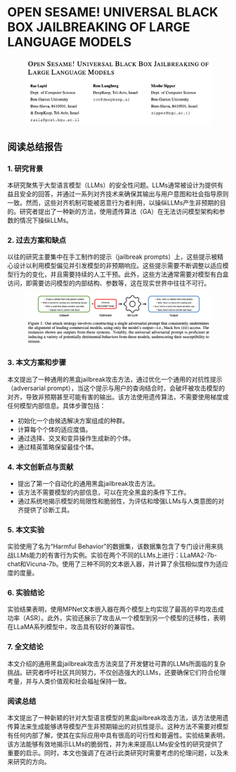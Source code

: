 # OPEN SESAME! UNIVERSAL BLACK BOX JAILBREAKING OF LARGE LANGUAGE MODELS

<figure><img src="../.gitbook/assets/image (3) (1) (1) (1) (1) (1) (1) (1) (1) (1) (1) (1) (1) (1) (1) (1) (1) (1) (1) (1) (1).png" alt=""><figcaption></figcaption></figure>

## 阅读总结报告

### 1. 研究背景

本研究聚焦于大型语言模型（LLMs）的安全性问题。LLMs通常被设计为提供有益且安全的回答，并通过一系列对齐技术来确保其输出与用户意图和社会指导原则一致。然而，这些对齐机制可能被恶意行为者利用，以操纵LLMs产生非预期的目的。研究者提出了一种新的方法，使用遗传算法（GA）在无法访问模型架构和参数的情况下操纵LLMs。

### 2. 过去方案和缺点

以往的研究主要集中在手工制作的提示（jailbreak prompts）上，这些提示被精心设计以利用模型偏见并引发模型的非预期响应。这些提示需要不断调整以适应模型行为的变化，并且需要持续的人工干预。此外，这些方法通常需要对模型有白盒访问，即需要访问模型的内部结构、参数等，这在现实世界中往往不可行。

<figure><img src="../.gitbook/assets/image (4) (1) (1) (1) (1) (1) (1) (1) (1) (1) (1) (1) (1) (1) (1) (1) (1) (1) (1) (1).png" alt=""><figcaption></figcaption></figure>

### 3. 本文方案和步骤

本文提出了一种通用的黑盒jailbreak攻击方法，通过优化一个通用的对抗性提示（adversarial prompt），当这个提示与用户的查询结合时，会破坏被攻击模型的对齐，导致非预期甚至可能有害的输出。该方法使用遗传算法，不需要使用梯度或任何模型内部信息。具体步骤包括：

* 初始化一个由候选解决方案组成的种群。
* 计算每个个体的适应度值。
* 通过选择、交叉和变异操作生成新的个体。
* 通过精英策略保留最佳个体。

### 4. 本文创新点与贡献

* 提出了第一个自动化的通用黑盒jailbreak攻击方法。
* 该方法不需要模型的内部信息，可以在完全黑盒的条件下工作。
* 通过系统地揭示模型的局限性和脆弱性，为评估和增强LLMs与人类意图的对齐提供了诊断工具。

### 5. 本文实验

实验使用了名为“Harmful Behavior”的数据集，该数据集包含了专门设计用来挑战LLMs能力的有害行为实例。实验在两个不同的LLMs上进行：LLaMA2-7b-chat和Vicuna-7b。使用了三种不同的文本嵌入器，并计算了余弦相似度作为适应度的度量。

### 6. 实验结论

实验结果表明，使用MPNet文本嵌入器在两个模型上均实现了最高的平均攻击成功率（ASR）。此外，实验还展示了攻击从一个模型到另一个模型的迁移性，表明在LLaMA系列模型中，攻击具有较好的兼容性。

### 7. 全文结论

本文介绍的通用黑盒jailbreak攻击方法突显了开发健壮可靠的LLMs所面临的复杂挑战。研究者呼吁社区共同努力，不仅创造强大的LLMs，还要确保它们符合伦理考量，并与人类价值观和社会福祉保持一致。

### 阅读总结

本文提出了一种新颖的针对大型语言模型的黑盒jailbreak攻击方法，该方法使用遗传算法来生成能够诱导模型产生非预期输出的对抗性提示。这种方法不需要对模型有任何内部了解，使其在实际应用中具有很高的可行性和普遍性。实验结果表明，该方法能够有效地揭示LLMs的脆弱性，并为未来提高LLMs安全性的研究提供了重要的启示。同时，本文也强调了在进行此类研究时需要考虑的伦理问题，以及未来研究的方向。
